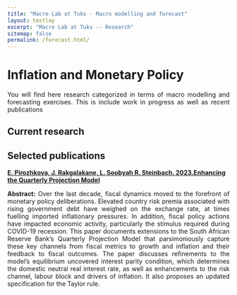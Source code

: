 ```yaml
---
title: "Macro Lab at Tuks - Macro modelling and forecast"
layout: textlay
excerpt: "Macro Lab at Tuks -- Research"
sitemap: false
permalink: /forecast.html/
---
```


# Inflation and Monetary Policy

<p align="justify"> You will find here research categorized in terms of macro modelling and forecasting exercises. This is include work in progress as well as recent publications</p>

## Current research

## Selected publications

<a href="https://www.resbank.co.za/en/home/publications/publication-detail-pages/working-papers/2023/enhancing-the-quarterly-projection-model"><b>E. Pirozhkova, J. Rakgalakane, L. Soobyah R. Steinbach. 2023.Enhancing the Quarterly Projection Model</b></a>
  

<p align="justify"> <b>Abstract:</b> Over the last decade, fiscal dynamics moved to the forefront of monetary policy deliberations. Elevated country risk premia associated with rising government debt have weighed on the exchange rate, at times fuelling imported inflationary pressures. In addition, fiscal policy actions have impacted economic activity, particularly the stimulus required during COVID-19 recession. This paper documents extensions to the South African Reserve Bank’s Quarterly Projection Model that parsimoniously capture these key channels from fiscal metrics to growth and inflation and their feedback to fiscal outcomes. The paper discusses refinements to the model’s equilibrium uncovered interest parity condition, which determines the domestic neutral real interest rate, as well as enhancements to the risk channel, labour block and drivers of inflation. It also proposes an updated specification for the Taylor rule.</p>






